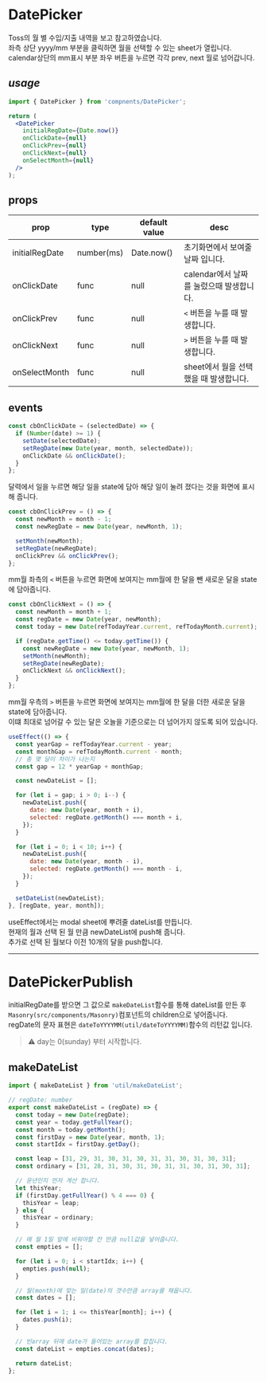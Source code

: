 # DatePicker

Toss의 월 별 수입/지출 내역을 보고 참고하였습니다.  
좌측 상단 yyyy/mm 부분을 클릭하면 월을 선택할 수 있는 sheet가 열립니다.
calendar상단의 mm표시 부분 좌우 버튼을 누르면 각각 prev, next 월로 넘어갑니다.

## _usage_

```jsx
import { DatePicker } from 'compnents/DatePicker';

return (
  <DatePicker
    initialRegDate={Date.now()}
    onClickDate={null}
    onClickPrev={null}
    onClickNext={null}
    onSelectMonth={null}
  />
);
```

## props

| prop           | type       | default value | desc                                     |
| -------------- | ---------- | ------------- | ---------------------------------------- |
| initialRegDate | number(ms) | Date.now()    | 초기화면에서 보여줄 날짜 입니다.         |
| onClickDate    | func       | null          | calendar에서 날짜를 눌렀으때 발생합니다. |
| onClickPrev    | func       | null          | `<` 버튼을 누를 때 발생합니다.           |
| onClickNext    | func       | null          | `>` 버튼을 누를 때 발생합니다.           |
| onSelectMonth  | func       | null          | sheet에서 월을 선택 했을 때 발생합니다.  |

## events

```javascript
const cbOnClickDate = (selectedDate) => {
  if (Number(date) >= 1) {
    setDate(selectedDate);
    setRegDate(new Date(year, month, selectedDate));
    onClickDate && onClickDate();
  }
};
```

달력에서 일을 누르면 해당 일을 state에 담아 해당 일이 눌려 졌다는 것을 화면에 표시 해 줍니다.

```javascript
const cbOnClickPrev = () => {
  const newMonth = month - 1;
  const newRegDate = new Date(year, newMonth, 1);

  setMonth(newMonth);
  setRegDate(newRegDate);
  onClickPrev && onClickPrev();
};
```

mm월 좌측의 `<` 버튼을 누르면 화면에 보여지는 mm월에 한 달을 뺀 새로운 달을 state에 담아줍니다.

```javascript
const cbOnClickNext = () => {
  const newMonth = month + 1;
  const regDate = new Date(year, newMonth);
  const today = new Date(refTodayYear.current, refTodayMonth.current);

  if (regDate.getTime() <= today.getTime()) {
    const newRegDate = new Date(year, newMonth, 1);
    setMonth(newMonth);
    setRegDate(newRegDate);
    onClickNext && onClickNext();
  }
};
```

mm월 우측의 `>` 버튼을 누르면 화면에 보여지는 mm월에 한 달을 더한 새로운 달을 state에 담아줍니다.  
이떄 최대로 넘어갈 수 있는 달은 오늘을 기준으로는 더 넘어가지 않도록 되어 있습니다.

```javascript
useEffect(() => {
  const yearGap = refTodayYear.current - year;
  const monthGap = refTodayMonth.current - month;
  // 총 몇 달이 차이가 나는지
  const gap = 12 * yearGap + monthGap;

  const newDateList = [];

  for (let i = gap; i > 0; i--) {
    newDateList.push({
      date: new Date(year, month + i),
      selected: regDate.getMonth() === month + i,
    });
  }

  for (let i = 0; i < 10; i++) {
    newDateList.push({
      date: new Date(year, month - i),
      selected: regDate.getMonth() === month - i,
    });
  }

  setDateList(newDateList);
}, [regDate, year, month]);
```

useEffect에서는 modal sheet에 뿌려줄 dateList를 만듭니다.  
현재의 월과 선택 된 월 만큼 newDateList에 push해 줍니다.  
추가로 선택 된 월보다 이전 10개의 달을 push합니다.

---

# DatePickerPublish

initialRegDate를 받으면 그 값으로 `makeDateList`함수를 통해 dateList를 만든 후  
`Masonry(src/components/Masonry)`컴포넌트의 children으로 넣어줍니다.  
regDate의 문자 표현은 `dateToYYYYMM(util/dateToYYYYMM)`함수의 리턴값 입니다.

> ⚠️ day는 0(sunday) 부터 시작합니다.

## makeDateList

```javascript
import { makeDateList } from 'util/makeDateList';

// regDate: number
export const makeDateList = (regDate) => {
  const today = new Date(regDate);
  const year = today.getFullYear();
  const month = today.getMonth();
  const firstDay = new Date(year, month, 1);
  const startIdx = firstDay.getDay();

  const leap = [31, 29, 31, 30, 31, 30, 31, 31, 30, 31, 30, 31];
  const ordinary = [31, 28, 31, 30, 31, 30, 31, 31, 30, 31, 30, 31];

  // 윤년인지 먼저 계산 합니다.
  let thisYear;
  if (firstDay.getFullYear() % 4 === 0) {
    thisYear = leap;
  } else {
    thisYear = ordinary;
  }

  // 매 월 1일 앞에 비워야할 칸 만큼 null값을 넣어줍니다.
  const empties = [];

  for (let i = 0; i < startIdx; i++) {
    empties.push(null);
  }

  // 월(month)에 맞는 일(date)의 갯수만큼 array를 채웁니다.
  const dates = [];

  for (let i = 1; i <= thisYear[month]; i++) {
    dates.push(i);
  }

  // 빈array 뒤에 date가 들어있는 array를 합칩니다.
  const dateList = empties.concat(dates);

  return dateList;
};
```
